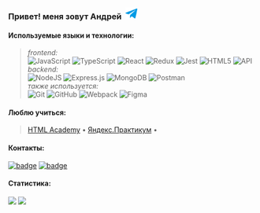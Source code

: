 ### Привет! меня зовут Андрей &nbsp;<a href="https://t.me/nftishk" target="_blank" rel="nofollow"><img alt="Andrei's Telegram" width="24px" src="./images/telegram.png" /></a>

#### Используемые языки и технологии:
> *frontend:*  
![JavaScript](https://img.shields.io/badge/javascript-36465D.svg?style=for-the-badge&logo=javascript&logoColor=8FD337)
![TypeScript](https://img.shields.io/badge/typescript-36465D.svg?style=for-the-badge&logo=typescript&logoColor=8FD337)
![React](https://img.shields.io/badge/react-36465D.svg?style=for-the-badge&logo=react&logoColor=8FD337)
![Redux](https://img.shields.io/badge/redux-36465D.svg?style=for-the-badge&logo=redux&logoColor=8FD337)
![Jest](https://img.shields.io/badge/jest-36465D.svg?style=for-the-badge&logo=jest&logoColor=8FD337)
![HTML5](https://img.shields.io/badge/html5-36465D.svg?style=for-the-badge&logo=html5&logoColor=8FD337)
![API](https://img.shields.io/badge/-BEM%20-36465D?style=for-the-badge&logo=BEM&logoColor=8FD337) 
*backend:*  
![NodeJS](https://img.shields.io/badge/node.js-36465D?style=for-the-badge&logo=node.js&logoColor=8FD337)
![Express.js](https://img.shields.io/badge/express.js-36465D.svg?style=for-the-badge&logo=express&logoColor=8FD337)
![MongoDB](https://img.shields.io/badge/MongoDB-36465D.svg?style=for-the-badge&logo=mongodb&logoColor=8FD337)
![Postman](https://img.shields.io/badge/Postman-36465D?style=for-the-badge&logo=postman&logoColor=8FD337)  
*также используется:*  
![Git](https://img.shields.io/badge/git-36465D.svg?style=for-the-badge&logo=git&logoColor=8FD337)
![GitHub](https://img.shields.io/badge/github-36465D.svg?style=for-the-badge&logo=github&logoColor=8FD337)
![Webpack](https://img.shields.io/badge/webpack-36465D.svg?style=for-the-badge&logo=webpack&logoColor=8FD337)
![Figma](https://img.shields.io/badge/figma-36465D.svg?style=for-the-badge&logo=figma&logoColor=8FD337)  

#### Люблю учиться:
> [HTML Academy](https://htmlacademy.ru) &bullet;
[Яндекс.Практикум](https://disk.yandex.ru) &bullet;
<a href="https://www.codewars.com/users/AndreiEth">
</a>

#### Контакты:  
[![badge](https://img.shields.io/badge/iur4.andrej@yandex.ru)](mailto:iur4.andrej@yandex.ru) [![badge](https://img.shields.io/badge/@nftishk)](https://t.me/nftishk)  

#### Статистика:
<p>
  <img src="https://github-readme-streak-stats.herokuapp.com?user=AndreiEth&theme=merko&hide_border=true" width=45%>
  <img src="https://github-readme-stats.vercel.app/api?username=AndreiEth&show_icons=true&theme=light" width=45%>  
</p>

